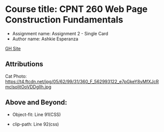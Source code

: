 # Course title: CPNT 260 Web Page Construction Fundamentals
  - Assignment name: Assignment 2 - Single Card
  - Author name: Ashkie Esperanza


[GH Site](https://ashkiecharles.github.io/cpnt260-a2-porfolio-card/)

## Attributions
 Cat Photo: https://t4.ftcdn.net/jpg/05/62/99/31/360_F_562993122_e7pGkeY8yMfXJcRmclsoIjtOoVDDgIlh.jpg
## Above and Beyond: 
 - Object-fit: Line 91(CSS)

 - clip-path: Line 92(css)
